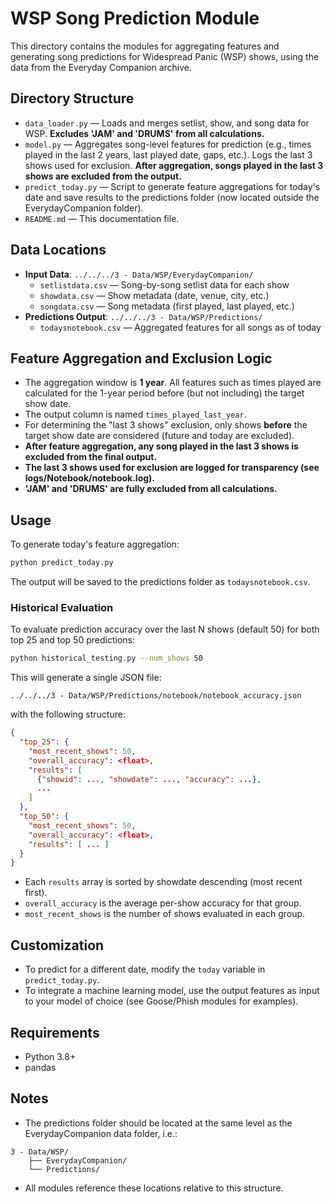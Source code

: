 # WSP Song Prediction Module

This directory contains the modules for aggregating features and generating song predictions for Widespread Panic (WSP) shows, using the data from the Everyday Companion archive.

## Directory Structure

- `data_loader.py` — Loads and merges setlist, show, and song data for WSP. **Excludes 'JAM' and 'DRUMS' from all calculations.**
- `model.py` — Aggregates song-level features for prediction (e.g., times played in the last 2 years, last played date, gaps, etc.). Logs the last 3 shows used for exclusion. **After aggregation, songs played in the last 3 shows are excluded from the output.**
- `predict_today.py` — Script to generate feature aggregations for today's date and save results to the predictions folder (now located outside the EverydayCompanion folder).
- `README.md` — This documentation file.

## Data Locations

- **Input Data**: `../../../3 - Data/WSP/EverydayCompanion/`
  - `setlistdata.csv` — Song-by-song setlist data for each show
  - `showdata.csv` — Show metadata (date, venue, city, etc.)
  - `songdata.csv` — Song metadata (first played, last played, etc.)
- **Predictions Output**: `../../../3 - Data/WSP/Predictions/`
  - `todaysnotebook.csv` — Aggregated features for all songs as of today

## Feature Aggregation and Exclusion Logic
- The aggregation window is **1 year**. All features such as times played are calculated for the 1-year period before (but not including) the target show date.
- The output column is named `times_played_last_year`.
- For determining the "last 3 shows" exclusion, only shows **before** the target show date are considered (future and today are excluded).
- **After feature aggregation, any song played in the last 3 shows is excluded from the final output.**
- **The last 3 shows used for exclusion are logged for transparency (see logs/Notebook/notebook.log).**
- **'JAM' and 'DRUMS' are fully excluded from all calculations.**

## Usage

To generate today's feature aggregation:

```bash
python predict_today.py
```

The output will be saved to the predictions folder as `todaysnotebook.csv`.

### Historical Evaluation

To evaluate prediction accuracy over the last N shows (default 50) for both top 25 and top 50 predictions:

```bash
python historical_testing.py --num_shows 50
```

This will generate a single JSON file:
```
../../../3 - Data/WSP/Predictions/notebook/notebook_accuracy.json
```
with the following structure:

```json
{
  "top_25": {
    "most_recent_shows": 50,
    "overall_accuracy": <float>,
    "results": [
      {"showid": ..., "showdate": ..., "accuracy": ...},
      ...
    ]
  },
  "top_50": {
    "most_recent_shows": 50,
    "overall_accuracy": <float>,
    "results": [ ... ]
  }
}
```
- Each `results` array is sorted by showdate descending (most recent first).
- `overall_accuracy` is the average per-show accuracy for that group.
- `most_recent_shows` is the number of shows evaluated in each group.

## Customization
- To predict for a different date, modify the `today` variable in `predict_today.py`.
- To integrate a machine learning model, use the output features as input to your model of choice (see Goose/Phish modules for examples).

## Requirements
- Python 3.8+
- pandas

## Notes
- The predictions folder should be located at the same level as the EverydayCompanion data folder, i.e.:

```
3 - Data/WSP/
    ├── EverydayCompanion/
    └── Predictions/
```

- All modules reference these locations relative to this structure.
